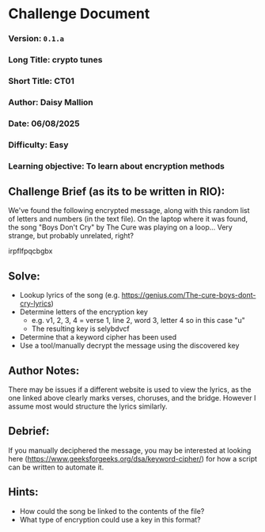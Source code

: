 # Challenge Document


### Version: `0.1.a`
### Long Title: crypto tunes
### Short Title: CT01
### Author: Daisy Mallion
### Date: 06/08/2025
### Difficulty: Easy
### Learning objective: To learn about encryption methods


## Challenge Brief (as its to be written in RIO):

We've found the following encrypted message, along with this random list of letters and numbers (in the text file). On the laptop where it was found, the song "Boys Don't Cry" by The Cure was playing on a loop... Very strange, but probably unrelated, right?

irpflfpqcbgbx

## Solve:

- Lookup lyrics of the song (e.g. https://genius.com/The-cure-boys-dont-cry-lyrics)
- Determine letters of the encryption key
    - e.g. v1, 2, 3, 4 = verse 1, line 2, word 3, letter 4 so in this case "u"
    - The resulting key is selybdvcf
- Determine that a keyword cipher has been used
- Use a tool/manually decrypt the message using the discovered key

## Author Notes: 

There may be issues if a different website is used to view the lyrics, as the one linked above clearly marks verses, choruses, and the bridge. However I assume most would structure the lyrics similarly.

## Debrief: 

If you manually deciphered the message, you may be interested at looking here (https://www.geeksforgeeks.org/dsa/keyword-cipher/) for how a script can be written to automate it.

## Hints: 

- How could the song be linked to the contents of the file?
- What type of encryption could use a key in this format?
